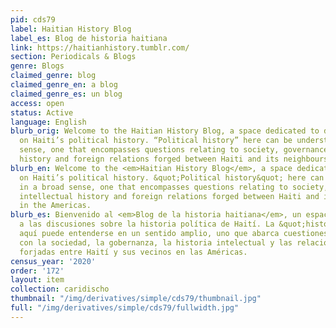 ```yaml
---
pid: cds79
label: Haitian History Blog
label_es: Blog de historia haitiana
link: https://haitianhistory.tumblr.com/
section: Periodicals & Blogs
genre: Blogs
claimed_genre: blog
claimed_genre_en: a blog
claimed_genre_es: un blog
access: open
status: Active
language: English
blurb_orig: Welcome to the Haitian History Blog, a space dedicated to discussions
  on Haiti’s political history. “Political history” here can be understood in a broad
  sense, one that encompasses questions relating to society, governance, intellectual
  history and foreign relations forged between Haiti and its neighbours in the Americas.
blurb_en: Welcome to the <em>Haitian History Blog</em>, a space dedicated to discussions
  on Haiti’s political history. &quot;Political history&quot; here can be understood
  in a broad sense, one that encompasses questions relating to society, governance,
  intellectual history and foreign relations forged between Haiti and its neighbours
  in the Americas.
blurb_es: Bienvenido al <em>Blog de la historia haitiana</em>, un espacio dedicado
  a las discusiones sobre la historia política de Haití. La &quot;historia política&quot;
  aquí puede entenderse en un sentido amplio, uno que abarca cuestiones relacionadas
  con la sociedad, la gobernanza, la historia intelectual y las relaciones exteriores
  forjadas entre Haití y sus vecinos en las Américas.
census_year: '2020'
order: '172'
layout: item
collection: caridischo
thumbnail: "/img/derivatives/simple/cds79/thumbnail.jpg"
full: "/img/derivatives/simple/cds79/fullwidth.jpg"
---
```

